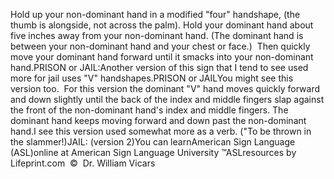 Hold up your non-dominant hand in a modified "four" handshape, (the thumb 
	is alongside, not across the palm). Hold your dominant hand about five 
	inches away from your non-dominant hand. (The dominant hand is between your 
	non-dominant hand and your chest or face.)  Then quickly move your 
	dominant hand forward until it smacks into your non-dominant hand.PRISON or JAIL:Another version of this sign that I tend to see used more for jail uses "V" 
	handshapes.PRISON or JAILYou might see this version too.  For this version the dominant "V" hand moves quickly forward and down slightly until the 
  back of the index and middle fingers slap against the front of the 
			non-dominant hand's 
  index and middle fingers. The dominant hand keeps moving forward and down past 
			the non-dominant hand.I see this version used somewhat more as a verb. ("To be thrown in 
			the slammer!)JAIL: (version 2)You can learnAmerican Sign Language (ASL)online at American Sign Language University ™ASLresources by Lifeprint.com  ©  Dr. William Vicars
